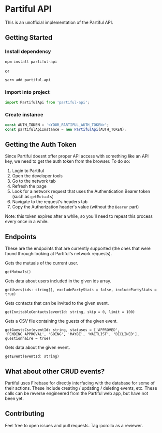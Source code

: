 # Partiful API

This is an unofficial implementation of the Partiful API.

## Getting Started

### Install dependency

```bash
npm install partiful-api
```

or

```bash
yarn add partiful-api
```

### Import into project

```javascript
import PartifulApi from 'partiful-api';
```

### Create instance

```javascript
const AUTH_TOKEN = '<YOUR_PARTIFUL_AUTH_TOKEN>';
const partifulApiInstance = new PartifulApi(AUTH_TOKEN);
```

## Getting the Auth Token

Since Partiful doesnt offer proper API access with something like an API key, we need to get the auth token from the browser. To do so:

1. Login to Partiful
2. Open the developer tools
3. Go to the network tab
4. Refresh the page
5. Look for a network request that uses the Authentication Bearer token (such as `getMutuals`)
6. Navigate to the request's headers tab
7. Copy the Authorization header's value (without the `Bearer` part)

Note: this token expires after a while, so you'll need to repeat this process every once in a while.

## Endpoints

These are the endpoints that are currently supported (the ones that were found through looking at Partiful's network requests).

Gets the mutuals of the current user.

```
getMutuals()
```

Gets data about users included in the given ids array.

```
getUsers(ids: string[], excludePartyStats = false, includePartyStats = true)
```

Gets contacts that can be invited to the given event.

```
getInvitableContacts(eventId: string, skip = 0, limit = 100)
```

Gets a CSV file containing the guests of the given event.

```
getGuestsCsv(eventId: string, statuses = ['APPROVED', 'PENDING_APPROVAL', 'GOING', 'MAYBE', 'WAITLIST', 'DECLINED'], questionnaire = true)
```

Gets data about the given event.

```
getEvent(eventId: string)
```

## What about other CRUD events?

Partiful uses Firebase for directly interfacing with the database for some of their actions. These include creating / updating / deleting events, etc. These calls can be reverse engineered from the Partiful web app, but have not been yet.

## Contributing

Feel free to open issues and pull requests. Tag iporollo as a reviewer.
